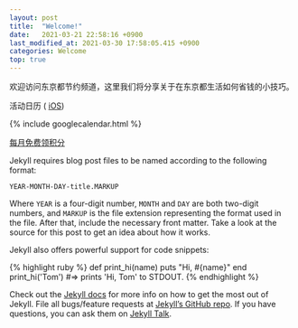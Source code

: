 ```yaml
---
layout: post
title:  "Welcome!"
date:   2021-03-21 22:58:16 +0900
last_modified_at: 2021-03-30 17:58:05.415 +0900
categories: Welcome
top: true
---
```

欢迎访问东京都节约频道，这里我们将分享关于在东京都生活如何省钱的小技巧。

活动日历 ( [iOS])

{% include googlecalendar.html %}


[每月免费领积分]


Jekyll requires blog post files to be named according to the following format:

`YEAR-MONTH-DAY-title.MARKUP`

Where `YEAR` is a four-digit number, `MONTH` and `DAY` are both two-digit numbers, and `MARKUP` is the file extension representing the format used in the file. After that, include the necessary front matter. Take a look at the source for this post to get an idea about how it works.

Jekyll also offers powerful support for code snippets:

{% highlight ruby %}
def print_hi(name)
  puts "Hi, #{name}"
end
print_hi('Tom')
#=> prints 'Hi, Tom' to STDOUT.
{% endhighlight %}

Check out the [Jekyll docs][jekyll-docs] for more info on how to get the most out of Jekyll. File all bugs/feature requests at [Jekyll’s GitHub repo][jekyll-gh]. If you have questions, you can ask them on [Jekyll Talk][jekyll-talk].

[jekyll-docs]: https://jekyllrb.com/docs/home
[jekyll-gh]:   https://github.com/jekyll/jekyll
[jekyll-talk]: https://talk.jekyllrb.com/
[iOS]: https://calendar.google.com/calendar/ical/2ad569p1pj82gmtjjj4d7ai2mo%40group.calendar.google.com/public/basic.ics
[每月免费领积分]: /monthly-points
